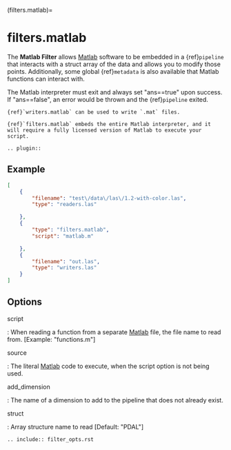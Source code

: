 (filters.matlab)=

# filters.matlab

The **Matlab Filter** allows [Matlab] software to be embedded in a
{ref}`pipeline` that interacts with a struct array of the data and allows
you to modify those points. Additionally, some global {ref}`metadata` is also
available that Matlab functions can interact with.

The Matlab interpreter must exit and always set "ans==true" upon success. If
"ans==false", an error would be thrown and the {ref}`pipeline` exited.

```{seealso}
{ref}`writers.matlab` can be used to write `.mat` files.
```

```{note}
{ref}`filters.matlab` embeds the entire Matlab interpreter, and it
will require a fully licensed version of Matlab to execute your script.
```

```{eval-rst}
.. plugin::
```

## Example

```json
[
    {
        "filename": "test\/data\/las\/1.2-with-color.las",
        "type": "readers.las"

    },
    {
        "type": "filters.matlab",
        "script": "matlab.m"

    },
    {
        "filename": "out.las",
        "type": "writers.las"
    }
]
```

## Options

script

: When reading a function from a separate [Matlab] file, the file name to read
  from. \[Example: "functions.m"\]

source

: The literal [Matlab] code to execute, when the script option is not
  being used.

add_dimension

: The name of a dimension to add to the pipeline that does not already exist.

struct

: Array structure name to read \[Default: "PDAL"\]

```{eval-rst}
.. include:: filter_opts.rst
```

[matlab]: https://www.mathworks.com/products/matlab.html
